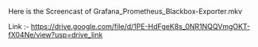 Here is the Screencast of Grafana_Prometheus_Blackbox-Exporter.mkv

Link :-  https://drive.google.com/file/d/1PE-HdFgeK8s_0NR1NQQVmgOKT-fX04Ne/view?usp=drive_link
